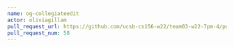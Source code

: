 ```yaml
---
name: og-collegiateedit
actor: oliviagillam
pull_request_url: https://github.com/ucsb-cs156-w22/team03-w22-7pm-4/pull/58
pull_request_num: 58
---
```


